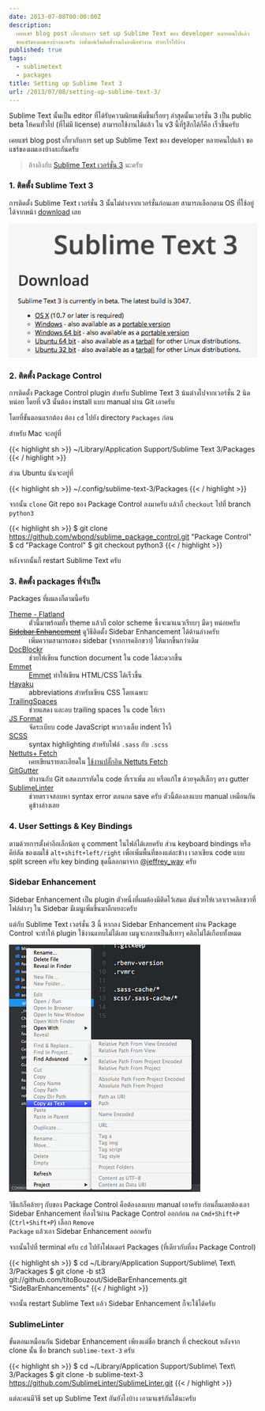 ```yaml
---
date: 2013-07-08T00:00:00Z
description:
  เคยแชร์ blog post เกี่ยวกับการ set up Sublime Text ของ developer หลายคนไปแล้ว
  ขอแชร์ของผมเองบ้างนะครับ ว่าตั้งแต่เริ่มติดตั้งจนถึงลงมือทำงาน ทำอะไรไปบ้าง
published: true
tags:
  - sublimetext
  - packages
title: Setting up Sublime Text 3
url: /2013/07/08/setting-up-sublime-text-3/
---
```


Sublime Text นั้นเป็น editor ที่ได้รับความนิยมเพิ่มขึ้นเรื่อยๆ ล่าสุดนั้นเวอร์ชั่น 3 เป็น public beta ให้คนทั่วไป (ที่ไม่มี license) สามารถใช้งานได้แล้ว ใน v3 นี้ที่รู้สึกได้ก็คือ เร็วขึ้นครับ

เคยแชร์ blog post เกี่ยวกับการ set up Sublime Text ของ developer หลายคนไปแล้ว ขอแชร์ของผมเองบ้างละกันครับ

> อ้างอิงกับ [Sublime Text เวอร์ชั่น 3](http://www.sublimetext.com/3) นะครับ

### 1. ติดตั้ง Sublime Text 3

การติดตั้ง Sublime Text เวอร์ชั่น 3 นั้นไม่ต่างจากเวอร์ชั่นก่อนเลย สามารถเลือกตาม OS ที่ใช้อยู่ได้จากหน้า [download](http://www.sublimetext.com/3) เลย

![Sublime Text 3 Download](images/9240438994_fc446d682c_o.png)

### 2. ติดตั้ง Package Control

การติดตั้ง Package Control plugin สำหรับ Sublime Text 3 น้นต่างไปจากเวอร์ชั่น 2 นิดหน่อย โดยที่ v3 นั้นต้อง install แบบ manual ผ่าน Git เอาครับ

โดยที่ขั้นตอนแรกต้อง ต้อง <code>cd</code> ไปยัง directory <code>Packages</code> ก่อน

สำหรับ Mac จะอยู่ที่

{{< highlight sh >}}
~/Library/Application Support/Sublime Text 3/Packages
{{< / highlight >}}

ส่วน Ubuntu นันจะอยู่ที่

{{< highlight sh >}}
~/.config/sublime-text-3/Packages
{{< / highlight >}}

จากนั้น <code>clone</code> Git repo ของ Package Control ลงมาครับ แล้วก็ <code>checkout</code> ไปที่ branch <code>python3</code>

{{< highlight sh >}}
$ git clone https://github.com/wbond/sublime_package_control.git "Package Control"
$ cd "Package Control"
\$ git checkout python3
{{< / highlight >}}

หลังจากนั้นก็ restart Sublime Text ครับ

### 3. ติดตั้ง packages ที่จำเป็น

Packages ที่ผมลงก็ตามนี้ครับ

<dl>
  <dt><a href="https://github.com/thinkpixellab/flatland">Theme - Flatland</a></dt>
  <dd>ตัวนี้มาพร้อมทั้ง theme แล้วก็ color scheme ซึ่งจะมาแนวเรียบๆ มืดๆ หน่อยครับ</dd>

  <dt><del><a href="https://github.com/titoBouzout/SideBarEnhancements/tree/st3">Sidebar Enhancement</a></del> ดูวิธีติดตั้ง Sidebar Enhancement ได้ด้านล่างครับ</dt>
  <dd>เพิ่มความสามารถของ sidebar (จากการคลิกขวา) ให้มากขึ้นกว่าเดิม</dd>

  <dt><a href="https://github.com/Warin/Sublime/tree/master/DocBlockr">DocBlockr</a></dt>
  <dd>ช่วยให้เขียน function document ใน code ได้สะดวกขึ้น</dd>

  <dt><a href="http://emmet.io/">Emmet</a></dt>
  <dd><a href="https://armno.in.th/2012/11/06/emmet-zen-coding-replacement/">Emmet</a> ทำให้เขียน HTML/CSS ได้เร็วขึ้น</dd>

  <dt><a href="https://github.com/hayaku/hayaku#readme">Hayaku</a></dt>
  <dd>abbreviations สำหรับเขียน CSS โดยเฉพาะ</dd>

  <dt><a href="https://github.com/SublimeText/TrailingSpaces">TrailingSpaces</a></dt>
  <dd>ช่วยแสดง และลบ trailing spaces ใน code ให้เรา</dd>

  <dt><a href="https://github.com/jdc0589/JsFormat">JS Format</a></dt>
  <dd>จัดระเบียบ code JavaScript พวกวงเล็บ indent ไรงี้</dd>

  <dt><a href="https://github.com/danro/SCSS-sublime">SCSS</a></dt>
  <dd>syntax highlighting สำหรับไฟล์ <code>.sass</code> กับ <code>.scss</code></dd>

  <dt><a href="https://github.com/weslly/Nettuts-Fetch">Nettuts+ Fetch</a></dt>
  <dd>เคยเขียนรายละเอียดใน <a href="https://armno.in.th/2012/09/09/sublime-text-2-nettuts-fetch/">ใช้งานปลั๊กอิน Nettuts Fetch</a></dd>

  <dt><a href="https://github.com/jisaacks/GitGutter">GitGutter</a></dt>
  <dd>ทำงานกับ Git แสดงบรรทัดใน code ที่เราเพิ่ม ลบ หรือแก้ไข ด้วยจุดสีเล็กๆ ตรง gutter</dd>

  <dt><a href="https://github.com/SublimeLinter/SublimeLinter">SublimeLinter</a></dt>
  <dd>ช่วยตรวจสอบหา syntax error ตอนกด save ครับ ตัวนี้ต้องลงแบบ manual เหมือนกัน ดูข้างล่างเลย</dd>
</dl>

### 4. User Settings & Key Bindings

ตามด้วยการตั้งค่าอีกเล็กน้อย ดู comment ในไฟล์ได้เลยครับ ส่วน keyboard bindings หรือคีย์ลัด ของผมใช้ <code>alt+shift+left/right</code> เพื่อเพิ่มพื้นที่ของแต่ละข้าง เวลาเขียน code แบบ split screen ครับ key binding ชุดนี้ลอกมาจาก [@jeffrey_way](https://twitter.com/jeffrey_way) ครับ

<script src="https://gist.github.com/armno/5946018.js"></script>

### Sidebar Enhancement

Sidebar Enhancement เป็น plugin ตัวหนึ่งที่ผมต้องมีติดไว้เสมอ มันช่วยให้เวลาเราคลิกขวาที่ไฟล์ต่างๆ ใน Sidebar มีเมนูเพิ่มขึ้นมาอีกเยอะครับ

แต่กับ Sublime Text เวอร์ชั่น 3 นี้ หากลง Sidebar Enhancement ผ่าน Package Control จะทำให้ plugin ใช้งานแทบไม่ได้เลย เมนูจะกลายเป็นสีเทาๆ คลิกไม่ได้เกือบทั้งหมด

![Sidebar Enhancement ใน Sublime Text 3](images/9297756157_bdf7790626.jpg)

วิธีแก้ก็คล้ายๆ กับของ Package Control คือต้องลงแบบ manual เอาครับ ก่อนอื่นเลยต้องเอา Sidebar Enhancement ที่ลงไว้ผ่าน Package Control ออกก่อน กด <code>Cmd+Shift+P</code> (<code>Ctrl+Shift+P</code>) เลือก <code>Remove Package</code> แล้วเอา Sidebar Enhancement ออกครับ

จากนั้นไปที่ terminal ครับ <code>cd</code> ไปยังโฟลเดอร์ Packages (ที่เดียวกับที่ลง Package Control)

{{< highlight sh >}}
$ cd ~/Library/Application Support/Sublime\ Text\ 3/Packages
$ git clone -b st3 git://github.com/titoBouzout/SideBarEnhancements.git "SideBarEnhancements"
{{< / highlight >}}

จากนั้น restart Sublime Text แล้ว Sidebar Enhancement ก็จะใช้ได้ครับ

### SublimeLinter

ขั้นตอนเหมือนกัน Sidebar Enhancement เพียงแต่ชื่อ branch ที่ checkout หลังจาก clone นั้น ชื่อ branch `sublime-text-3` ครับ

{{< highlight sh >}}
$ cd ~/Library/Application Support/Sublime\ Text\ 3/Packages
$ git clone -b sublime-text-3 https://github.com/SublimeLinter/SublimeLinter.git
{{< / highlight >}}

แต่ละคนมีวิธี set up Sublime Text กันยังไงบ้าง เอามาแชร์กันได้นะครับ
